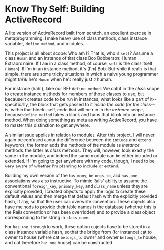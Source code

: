 <h1>Know Thy Self: Building ActiveRecord</h1>

A lite version of ActiveRecord built from scratch, an excellent exercise in metaprogramming. I make heavy use of class methods, class instance variables, <code>define_method</code>, and modules.

This project is all about scope: Who am I? That is, who is <code>self</code>? Assume a class <code>Human</code> and an instance of that class Bob Bobberson: Human Extraordinaire. If I am in a class method, of course, <code>self</code> is the class itself (<code>Human</code>). If I'm in an instance method, it's (I'm) Bob. But while it really is that simple, there are some tricky situations in which a naive young programmer might *think* he's <code>Human</code> when he's really just *a* human. 

For instance (hah!), take our BFF <code>define_method</code>. We call it in the *class* scope to create instance methods for members of those classes to use, but because it creates code to be run in instances, what looks like a part of it--specifically, the block that gets passed to it *inside the code for the class*--is, within that block itself, code that will be run in the *instance* scope, because <code>define_method</code> takes a block and turns that block into an instance method. When doing something as meta as writing ActiveRecord, you have to master this distinction to get anywhere.

A similar issue applies in relation to modules. After this project, I will never again be confused about the difference between the <code>include</code> and <code>extend</code> keywords; the former adds the methods of the module as *instance* methods, the latter as *class* methods. They will, however, look exactly the same in the module, and indeed the same module can be either included or extended. If I'm going to get anywhere with my code, though, I need to be very aware of whether I'm planning to include or extend. 

Building my own version of the <code>has_many</code>, <code>belongs_to</code>, and <code>has_one</code> associations was also instructive. To mimic Rails' ability to assume the conventional <code>foreign_key</code>, <code>primary_key</code>, and <code>class_name</code> unless they are explicitly provided, I created objects to apply the logic to create these default values and then merge that default hash with the explicitly provided hash, if any, so that the user can overwrite convention. These objects also have methods to provide their table names in the database (whether this is the Rails convention or has been overridden) and to provide a class object corresponding to the string in <code>class_name</code>.

For <code>has_one_through</code> to work, these option objects have to be stored in a class instance variable hash, so that the bridge from (for instance) cat to owner to house (where cat <code>belongs_to</code> owner and owner <code>belongs_to</code> house, and cat therefore <code>has_one</code> house) can be constructed.
